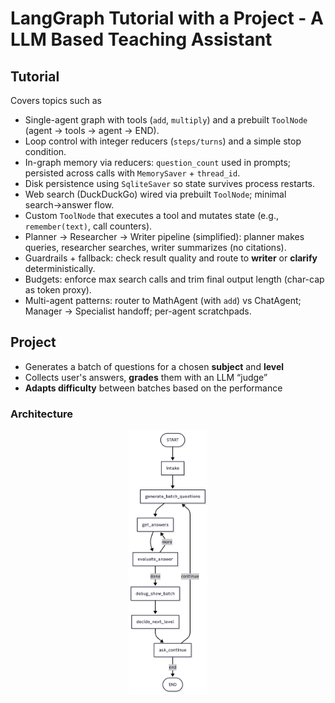 # LangGraph Tutorial with a Project - A LLM Based Teaching Assistant

## Tutorial
Covers topics such as

- Single-agent graph with tools (`add`, `multiply`) and a prebuilt `ToolNode` (agent → tools → agent → END).
- Loop control with integer reducers (`steps/turns`) and a simple stop condition.
- In-graph memory via reducers: `question_count` used in prompts; persisted across calls with `MemorySaver` + `thread_id`.
- Disk persistence using `SqliteSaver` so state survives process restarts.
- Web search (DuckDuckGo) wired via prebuilt `ToolNode`; minimal search→answer flow.
- Custom `ToolNode` that executes a tool and mutates state (e.g., `remember(text)`, call counters).
- Planner → Researcher → Writer pipeline (simplified): planner makes queries, researcher searches, writer summarizes (no citations).
- Guardrails + fallback: check result quality and route to **writer** or **clarify** deterministically.
- Budgets: enforce max search calls and trim final output length (char-cap as token proxy).
- Multi-agent patterns: router to MathAgent (with `add`) vs ChatAgent; Manager → Specialist handoff; per-agent scratchpads.

## Project
- Generates a batch of questions for a chosen **subject** and **level**
- Collects user's answers, **grades** them with an LLM “judge”
- **Adapts difficulty** between batches based on the performance

### Architecture
<p align="center">
  <img src="docs/architecture.png" alt="Teaching Assistant — Question View" width="25%">
</p>